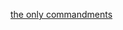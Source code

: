 ---
layout: post
wordpress_id: 882
wordpress_url: http://noesbueno.com/archives/882
date: '2010-11-30 12:00:52 -0600'
date_gmt: '2010-11-30 17:00:52 -0600'
body: |
  <p><a href="http://www.marriedtothesea.com/archives/2010/Nov/?#878">the only commandments</a></p>
---